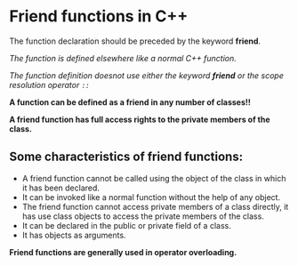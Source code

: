 # Friend functions in C++

The function declaration should be preceded by the keyword **friend**.

_The function is defined elsewhere like a normal C++ function._

_The function definition doesnot use either the keyword **friend** or the scope resolution operator `::`_


**A function can be defined as a friend in any number of classes!!**


**A friend function has full access rights to the private members of the class.**


## Some characteristics of friend functions:

- A friend function cannot be called using the object of the class in which it has been declared.
- It can be invoked like a normal function without the help of any object.
- The friend function cannot access private members of a class directly, it has use class objects to access the private members of the class.
- It can be declared in the public or private field of a class.
- It has objects as arguments.


**Friend functions are generally used in operator overloading.**
